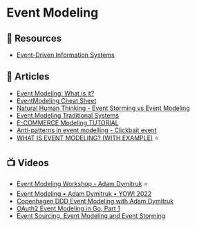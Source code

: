# Event Modeling

## 📘 Resources
- [Event-Driven Information Systems](https://www.youtube.com/channel/UCSoUh4ikepF3LkMchruSSaQ/videos)

## 📕 Articles

- [Event Modeling: What is it?](https://eventmodeling.org/posts/what-is-event-modeling/)
- [EventModeling Cheat Sheet](https://eventmodeling.org/posts/event-modeling-cheatsheet/)
- [Natural Human Thinking - Event Storming vs Event Modeling](https://eventmodeling.org/posts/human-natural-thinking/)
- [Event Modeling Traditional Systems](https://eventmodeling.org/posts/event-modeling-traditional-systems/)
- [E-COMMERCE Modeling TUTORIAL](https://www.messagehandler.net/docs/learning-path/e-commerce/)
- [Anti-patterns in event modelling - Clickbait event](https://event-driven.io/en/clickbait_event/)
- [WHAT IS EVENT MODELING? (WITH EXAMPLE)](https://www.goeleven.com/blog/event-modeling/) ⭐

## 📺 Videos
- [Event Modeling Workshop - Adam Dymitruk](https://www.youtube.com/watch?v=gyhR5Wey6_s) ⭐
- [Event Modeling • Adam Dymitruk • YOW! 2022](https://www.youtube.com/watch?v=cVyVmcwiPWw)
- [Copenhagen DDD Event Modeling with Adam Dymitruk](https://www.youtube.com/watch?v=U_MwAEf8V_A)
- [OAuth2 Event Modeling in Go, Part 1](https://www.youtube.com/watch?v=32lvL_Un8ko)
- [Event Sourcing, Event Modeling and Event Storming](https://www.youtube.com/watch?v=tkn1p7LUY2o)
